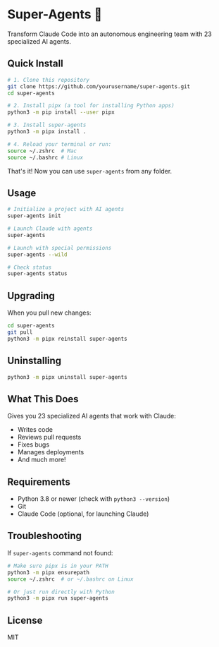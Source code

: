 # Super-Agents 🤖

Transform Claude Code into an autonomous engineering team with 23 specialized AI agents.

## Quick Install

```bash
# 1. Clone this repository
git clone https://github.com/yourusername/super-agents.git
cd super-agents

# 2. Install pipx (a tool for installing Python apps)
python3 -m pip install --user pipx

# 3. Install super-agents
python3 -m pipx install .

# 4. Reload your terminal or run:
source ~/.zshrc  # Mac
source ~/.bashrc # Linux
```

That's it! Now you can use `super-agents` from any folder.

## Usage

```bash
# Initialize a project with AI agents
super-agents init

# Launch Claude with agents
super-agents

# Launch with special permissions
super-agents --wild

# Check status
super-agents status
```

## Upgrading

When you pull new changes:
```bash
cd super-agents
git pull
python3 -m pipx reinstall super-agents
```

## Uninstalling

```bash
python3 -m pipx uninstall super-agents
```

## What This Does

Gives you 23 specialized AI agents that work with Claude:
- Writes code
- Reviews pull requests  
- Fixes bugs
- Manages deployments
- And much more!

## Requirements

- Python 3.8 or newer (check with `python3 --version`)
- Git
- Claude Code (optional, for launching Claude)

## Troubleshooting

If `super-agents` command not found:
```bash
# Make sure pipx is in your PATH
python3 -m pipx ensurepath
source ~/.zshrc  # or ~/.bashrc on Linux

# Or just run directly with Python
python3 -m pipx run super-agents
```

## License

MIT